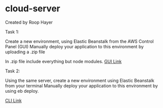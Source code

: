 # cloud-server

Created by Roop Hayer

Task 1:

Create a new environment, using Elastic Beanstalk from the AWS Control Panel (GUI)
Manually deploy your application to this environment by uploading a .zip file

In .zip file include everything but node modules.
[GUI Link](http://ebinitial-env.eba-pbzmnbrt.us-east-2.elasticbeanstalk.com)

Task 2:

Using the same server, create a new environment using Elastic Beanstalk from your terminal
Manually deploy your application to this environment by using eb deploy.


[CLI Link](http://first-aws-app-cli-env.eba-e8hu9vcn.us-east-2.elasticbeanstalk.com/)

